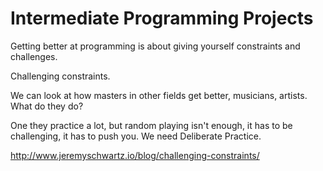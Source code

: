 
# Intermediate Programming Projects

Getting better at programming is about giving yourself constraints and challenges.

Challenging constraints.

We can look at how masters in other fields get better, musicians, artists. What do they do?

One they practice a lot, but random playing isn't enough, it has to be challenging, it has to push you. We need Deliberate Practice.

http://www.jeremyschwartz.io/blog/challenging-constraints/


